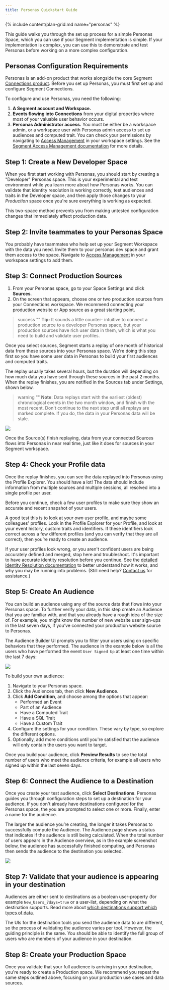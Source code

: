 ```yaml
---
title: Personas Quickstart Guide
---
```


{% include content/plan-grid.md name="personas" %}


This guide walks you through the set up process for a simple Personas Space, which you can use if your Segment implementation is simple. If your implementation is complex, you can use this to demonstrate and test Personas before working on a more complex configuration.

## Personas Configuration Requirements

Personas is an add-on product that works alongside the core Segment [Connections product](/docs/connections/). Before you set up Personas, you must first set up and configure Segment Connections.

To configure and use Personas, you need the following:

1. **A Segment account and Workspace.**
2. **Events flowing into Connections** from your digital properties where most of your valuable user behavior occurs.
3. **Personas Administrator access.** You must be either be a workspace admin, or a workspace user with Personas admin access to set up audiences and computed trait. You can check your permissions by navigating to [Access Management](https://app.segment.com/goto-my-workspace/settings/access-management) in your workspace settings. See the [Segment Access Management documentation](/docs/segment-app/iam/) for more details.


## Step 1: Create a New Developer Space

When you first start working with Personas, you should start by creating a "Developer" Personas space. This is your experimental and test environment while you learn more about how Personas works. You can validate that identity resolution is working correctly, test audiences and traits in the Developer space, and then apply those changes to your *Production* space once you're sure everything is working as expected.

This two-space method prevents you from making untested configuration changes that immediately affect production data.

<!-- TODO: I can't see this in any of the spaces I'm an admin in
To create a Personas space:
1. In your Segment workspace, click **Personas** from the left-navigation.
2.  -->

## Step 2: Invite teammates to your Personas Space

You probably have teammates who help set up your Segment Workspace with the data you need. Invite them to your personas dev space and grant them access to the space. Navigate to [Access Management](https://app.segment.com/goto-my-workspace/settings/access-management) in your workspace settings to add them.

<!-- TODO: actually add steps here -->

## Step 3: Connect Production Sources

1. From your Personas space, go to your Space Settings and click **Sources**.
2. On the screen that appears, choose one or two production sources from your Connections workspace.
   We recommend connecting your production website or App source as a great starting point.

> success ""
> **Tip:** It sounds a little counter- intuitive to connect a production source to a developer Personas space, but your production sources have rich user data in them, which is what you need to build and validate user profiles.

Once you select sources, Segment starts a replay of one month of historical data from these sources into your Personas space. We're doing this step first so you have some user data in Personas to build your first audiences and computed traits.

The replay usually takes several hours, but the duration will depending on how much data you have sent through these sources in the past 2 months. When the replay finishes, you are notified in the Sources tab under Settings, shown below.

> warning ""
> **Note**: Data replays start with the earliest (oldest) chronological events in the two month window, and finish with the most recent. Don't continue to the next step until all replays are marked complete. If you do, the data in your Personas data will be stale.

![](images/pers-qs-sources.png)

Once the Source(s) finish replaying, data from your connected Sources flows into Personas in near real time, just like it does for sources in your Segment workspace.


## Step 4: Check your Profile data

Once the replay finishes, you can see the data replayed into Personas using the Profile Explorer. You should have a lot! The data should include information from multiple sources and multiple sessions, all resolved into a single profile per user.

Before you continue, check a few user profiles to make sure they show an accurate and recent snapshot of your users.

A good test this is to look at _your own_ user profile, and maybe some colleagues' profiles. Look in the Profile Explorer for your Profile, and look at your event history, custom traits and identifiers. If these identifiers look correct across a few different profiles (and you can verify that they are all correct), then you’re ready to create an audience.

If your user profiles look wrong, or you aren't confident users are being accurately defined and merged, stop here and troubleshoot. It's important to have accurate identity resolution before you continue. See the [detailed Identity Resolution documentation](/docs/personas/identity-resolution/) to better understand how it works, and why you may be running into problems. (Still need help? [Contact us](https://segment.com/help/contact/) for assistance.)

## Step 5: Create An Audience

You can build an audience using any of the source data that flows into your Personas space. To further verify your data, in this step create an Audience that you are familiar with, and that you already have a rough idea of the size of. For example, you might know the number of new website user sign-ups in the last seven days, if you’ve connected your production website source to Personas.

The Audience Builder UI prompts you to filter your users using on specific behaviors that they performed. The audience in the example below is all the users who have performed the event `User Signed Up` at least one time within the last 7 days:

![](images/pers-qs-config_audience.png)

To build your own audience:
1. Navigate to your Personas space.
2. Click the Audiences tab, then click **New Audience**.
3. Click **Add Condition**, and choose among the options that appear:
   - Performed an Event
   - Part of an Audience
   - Have a Computed Trait
   - Have a SQL Trait
   - Have a Custom Trait
4. Configure the settings for your condition. These vary by type, so explore the different options.
5. Optionally, add more conditions until you're satisfied that the audience will only contain the users you want to target.

Once you build your audience, click **Preview Results** to see the total number of users who meet the audience criteria, for example all users who signed up within the last seven days.


## Step 6:  Connect the Audience to a Destination

Once you create your test audience, click **Select Destinations**. Personas guides you through configuration steps to set up a destination for your audience. If you don't already have destinations configured for the Personas space, the you are prompted to select one or more. Finally, enter a name for the audience.

The larger the audience you’re creating, the longer it takes Personas to successfully compute the Audience. The Audience page shows a status that indicates if the audience is still being calculated. When the total number of users appears in the Audience overview, as in the example screenshot below, the audience has successfully finished computing, and Personas then sends the audience to the destination you selected.


![](images/pers-qs-audience_dests.png)


## Step 7: Validate that your audience is appearing in your destination

Audiences are either sent to destinations as a boolean user-property (for example `New_Users_7days=true` or a user-list, depending on what the destination supports. Read more about [which destinations support which types of data](/docs/personas/using-personas-data/#personas-compatible-destinations-event-type).

The UIs for the destination tools you send the audience data to are different, so the process of validating the audience varies per tool. However, the guiding principle is the same. You should be able to identify the full group of users who are members of your audience in your destination.

## Step 8: Create your Production Space

Once you validate that your full audience is arriving in your destination, you're ready to create a Production space. We recommend you repeat the same steps outlined above, focusing on your production use cases and data sources.
